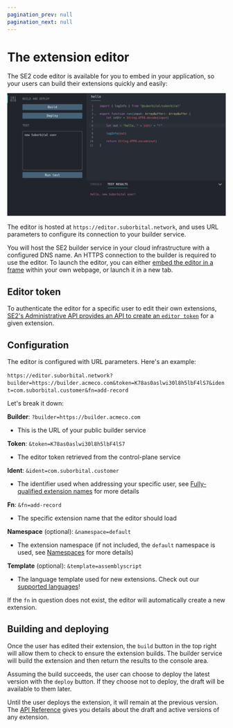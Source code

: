 ```yaml
---
pagination_prev: null
pagination_next: null
---
```


# The extension editor

The SE2 code editor is available for you to embed in your application, so your users can build their extensions quickly and easily:

![SE2 editor containing a 'Hello' extension](../../assets/editor-screen.png)

The editor is hosted at `https://editor.suborbital.network`, and uses URL parameters to configure its connection to your builder service.

You will host the SE2 builder service in your cloud infrastructure with a configured DNS name. An HTTPS connection to the builder is required to use the editor.
To launch the editor, you can either [embed the editor in a frame](https://developer.mozilla.org/en-US/docs/Web/HTML/Element/iframe) within your own webpage, or launch it in a new tab.

## Editor token

To authenticate the editor for a specific user to edit their own extensions, [SE2's Administrative API provides an API to create an `editor token`](https://suborbital-compute.readme.io/reference/gettoken) for a given extension.

## Configuration

The editor is configured with URL parameters. Here's an example:

`https://editor.suborbital.network?builder=https://builder.acmeco.com&token=K78as0aslwi30l8h5lbF4lS7&ident=com.suborbital.customer&fn=add-record`

Let's break it down:

**Builder**: `?builder=https://builder.acmeco.com`

* This is the URL of your public builder service

**Token**: `&token=K78as0aslwi30l8h5lbF4lS7`

* The editor token retrieved from the control-plane service

**Ident**: `&ident=com.suborbital.customer`

* The identifier used when addressing your specific user, see  [Fully-qualified extension names](./fully-qualified-function-names.md) for more details

**Fn**: `&fn=add-record`

* The specific extension name that the editor should load

**Namespace** (optional): `&namespace=default`

* The extension namespace (if not included, the `default` namespace is used, see [Namespaces](docs/se2/customizing-extensions/namespaces.md) for more details)

**Template** (optional): `&template=assemblyscript`

* The language template used for new extensions. Check out our [supported  languages](docs/atmo/runnable-api/language-support.md)!

If the `fn` in question does not exist, the editor will automatically create a new extension.

## Building and deploying

Once the user has edited their extension, the `build` button in the top right will allow them to check to ensure the extension builds. The builder service will build the extension and then return the results to the console area.

Assuming the build succeeds, the user can choose to deploy the latest version with the `deploy` button. If they choose not to deploy, the draft will be available to them later.

Until the user deploys the extension, it will remain at the previous version. The [API Reference](https://suborbital-compute.readme.io/reference/api-reference) gives you details about the draft and active versions of any extension.
